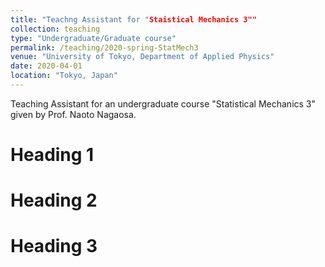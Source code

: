 ```yaml
---
title: "Teachng Assistant for "Staistical Mechanics 3""
collection: teaching
type: "Undergraduate/Graduate course"
permalink: /teaching/2020-spring-StatMech3
venue: "University of Tokyo, Department of Applied Physics"
date: 2020-04-01
location: "Tokyo, Japan"
---
```


Teaching Assistant for an undergraduate course "Statistical Mechanics 3" given by Prof. Naoto Nagaosa.

Heading 1
======

Heading 2
======

Heading 3
======
